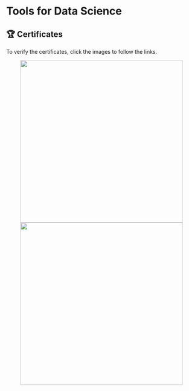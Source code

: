 # Tools for Data Science


## 🏆 Certificates 
To verify the certificates, click the images to follow the links.

<p align="middle">
  <a href="https://www.coursera.org/account/accomplishments/verify/2UNHDPREKC8U"><img src="https://s3.amazonaws.com/coursera_assets/meta_images/generated/CERTIFICATE_LANDING_PAGE/CERTIFICATE_LANDING_PAGE~2UNHDPREKC8U/CERTIFICATE_LANDING_PAGE~2UNHDPREKC8U.jpeg" height="430"></a>
  <a href="https://www.credly.com/badges/c9692fb9-2a08-42c3-98cd-7be2d85a1075/public_url"><img src="https://images.credly.com/size/680x680/images/1447954e-9923-4703-a647-eac80e5f0682/image.png" height="430"></a>
</p>